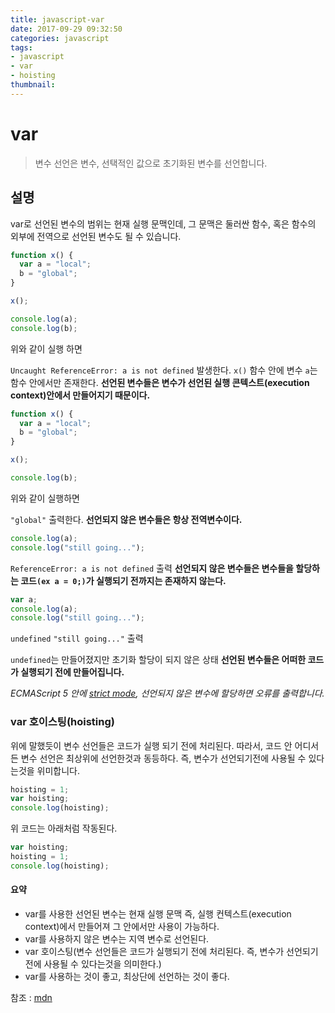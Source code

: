 ```yaml
---
title: javascript-var
date: 2017-09-29 09:32:50
categories: javascript
tags:
- javascript
- var
- hoisting
thumbnail:
---
```


# var

> 변수 선언은 변수, 선택적인 값으로 초기화된 변수를 선언합니다.

## 설명

var로 선언된 변수의 범위는 현재 실행 문맥인데, 그 문맥은 둘러싼 함수, 혹은 함수의 외부에 전역으로 선언된 변수도 될 수 있습니다.

``` js
function x() {
  var a = "local";
  b = "global";
}

x();

console.log(a);
console.log(b);
```

위와 같이 실행 하면

`Uncaught ReferenceError: a is not defined` 발생한다.
`x()` 함수 안에 변수 `a`는 함수 안에서만 존재한다.
**선언된 변수들은 변수가 선언된 실행 콘텍스트(execution context)안에서 만들어지기 때문이다.**

``` js
function x() {
  var a = "local";
  b = "global";
}

x();

console.log(b);
```

위와 같이 실행하면

`"global"` 출력한다.
**선언되지 않은 변수들은 항상 전역변수이다.**

``` js
console.log(a);
console.log("still going...");
```

`ReferenceError: a is not defined` 출력
**선언되지 않은 변수들은 변수들을 할당하는 코드`(ex a = 0;)`가 실행되기 전까지는 존재하지 않는다.**

``` js
var a;
console.log(a);
console.log("still going...");
```

`undefined`
`"still going..."` 출력

`undefined`는 만들어졌지만 초기화 할당이 되지 않은 상태
**선언된 변수들은 어떠한 코드가 실행되기 전에 만들어집니다.**

*ECMAScript 5 안에 [strict mode](https://developer.mozilla.org/en-US/docs/Web/JavaScript/Reference/Strict_mode), 선언되지 않은 변수에 할당하면 오류를 출력합니다.*


### var 호이스팅(hoisting)

위에 말했듯이 변수 선언들은 코드가 실행 되기 전에 처리된다.
따라서, 코드 안 어디서든 변수 선언은 최상위에 선언한것과 동등하다.
즉, 변수가 선언되기전에 사용될 수 있다는것을 위미합니다.

``` js
hoisting = 1;
var hoisting;
console.log(hoisting);
```

위 코드는 아래처럼 작동된다.

``` js
var hoisting;
hoisting = 1;
console.log(hoisting);
```

#### 요약

* var를 사용한 선언된 변수는 현재 실행 문맥 즉, 실행 컨텍스트(execution context)에서 만들어져 그 안에서만 사용이 가능하다.
* var를 사용하지 않은 변수는 지역 변수로 선언된다.
* var 호이스팅(변수 선언들은 코드가 실행되기 전에 처리된다. 즉, 변수가 선언되기전에 사용될 수 있다는것을 의미한다.)
* var를 사용하는 것이 좋고, 최상단에 선언하는 것이 좋다.

참조 : [mdn](https://developer.mozilla.org/ko/docs/Web/JavaScript/Reference/Statements/var)
